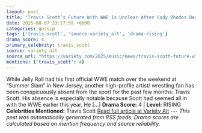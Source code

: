 ```yaml
---
layout: post
title: "Travis Scott’s Future With WWE Is Unclear After Cody Rhodes Beatdown"
date: 2025-08-07 23:17:59 +0000
categories: gossip
tags: ['travis-scott', 'source-variety_alt', 'drama-rising']
drama_score: 4
primary_celebrity: travis_scott
source: variety_alt
source_url: "https://variety.com/2025/music/news/travis-scott-future-with-wwe-unclear-1236482084/"
mentions: {'travis_scott': 4}
---
```


While Jelly Roll had his first official WWE match over the weekend at “Summer Slam” in New Jersey, another high-profile artist/ wrestling fan has been conspicuously absent from the sport for the past few months: Travis Scott. His absence is especially notable because Scott had seemed all in with the WWE earlier this year. He […] **Drama Score:** 4 | **Level:** RISING **Celebrities Mentioned:** Travis Scott [Read full article at Variety Alt](https://variety.com/2025/music/news/travis-scott-future-with-wwe-unclear-1236482084/) --- *This post was automatically generated from RSS feeds. Drama scores are calculated based on mention frequency and source reliability.*